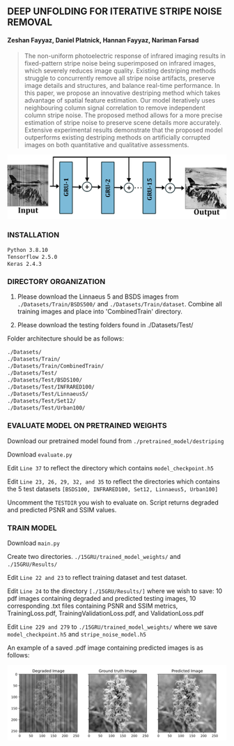 ## DEEP UNFOLDING FOR ITERATIVE STRIPE NOISE REMOVAL

#### Zeshan Fayyaz, Daniel Platnick, Hannan Fayyaz, Nariman Farsad 

> The non-uniform photoelectric response of infrared imaging results in fixed-pattern stripe noise being superimposed on infrared images, which severely reduces image quality. Existing destriping methods struggle to concurrently remove all stripe noise artifacts, preserve image details and structures, and balance real-time performance. In this paper, we propose an innovative destriping method which takes advantage of spatial feature estimation. Our model iteratively uses neighbouring column signal correlation to remove independent column stripe noise. The proposed method allows for a more precise estimation of stripe noise to preserve scene details more accurately. Extensive experimental results demonstrate that the proposed model outperforms existing destriping methods on artificially corrupted images on both quantitative and qualitative assessments. 

![architecture_15gru](15GRU_architecture.png)

### INSTALLATION

```
Python 3.8.10
Tensorflow 2.5.0
Keras 2.4.3 
```

### DIRECTORY ORGANIZATION 

1. Please download the Linnaeus 5 and BSDS images from ```./Datasets/Train/BSDS500/``` and ```./Datasets/Train/dataset```. Combine all training images and place into 'CombinedTrain' directory. 

2. Please download the testing folders found in ./Datasets/Test/ 

Folder architecture should be as follows: 
```
./Datasets/
./Datasets/Train/
./Datasets/Train/CombinedTrain/
./Datasets/Test/
./Datasets/Test/BSDS100/
./Datasets/Test/INFRARED100/
./Datasets/Test/Linnaeus5/
./Datasets/Test/Set12/
./Datasets/Test/Urban100/
```

### EVALUATE MODEL ON PRETRAINED WEIGHTS

Download our pretrained model found from ```./pretrained_model/destriping```

Download ```evaluate.py```

Edit ```Line 37``` to reflect the directory which contains ```model_checkpoint.h5```

Edit ```Line 23, 26, 29, 32, and 35``` to reflect the directories which contains the 5 test datasets ```[BSDS100, INFRARED100, Set12, Linnaeus5, Urban100]```

Uncomment the ```TESTDIR``` you wish to evaluate on. Script returns degraded and predicted PSNR and SSIM values. 


### TRAIN MODEL

Download ```main.py```

Create two directories. ```./15GRU/trained_model_weights/``` and ```./15GRU/Results/``` 

Edit ```Line 22 and 23``` to reflect training dataset and test dataset. 

Edit ```Line 24``` to the directory ```[./15GRU/Results/]``` where we wish to save: 10 pdf images containing degraded and predicted testing images, 10 corresponding .txt files containing PSNR and SSIM metrics, TrainingLoss.pdf, TrainingValidationLoss.pdf, and ValidationLoss.pdf 

Edit ```Line 229 and 279``` to ```./15GRU/trained_model_weights/``` where we save ```model_checkpoint.h5``` and ```stripe_noise_model.h5``` 

An example of a saved .pdf image containing predicted images is as follows: 

![results](results_test.PNG)







